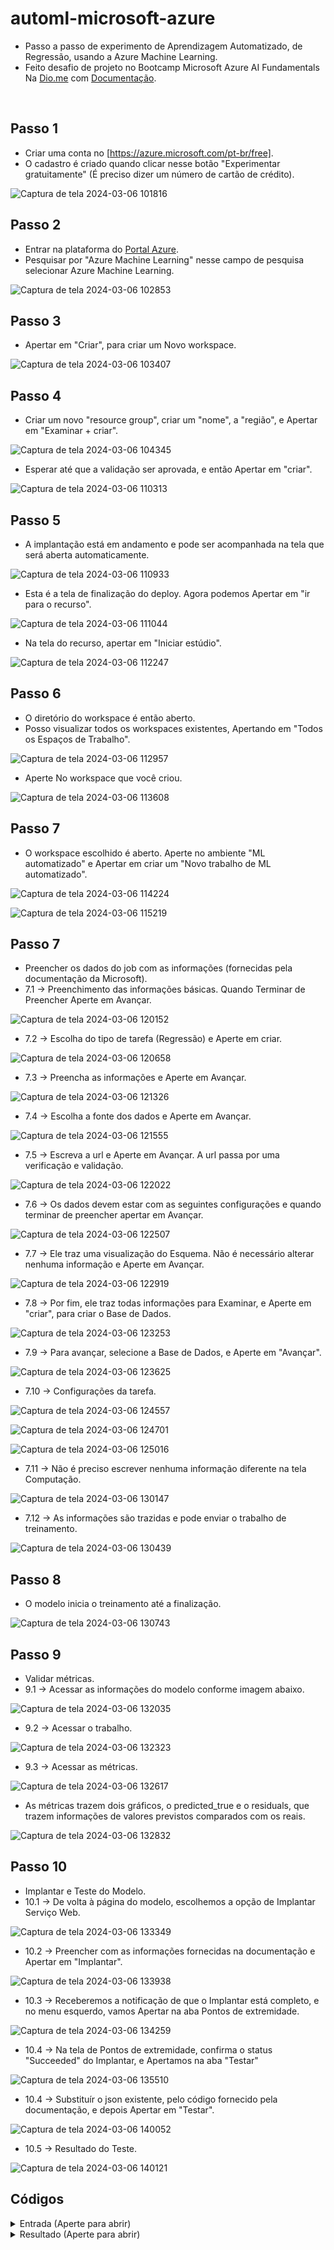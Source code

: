 # automl-microsoft-azure
- Passo a passo de experimento de Aprendizagem Automatizado, de Regressão, usando a Azure Machine Learning.
- Feito desafio de projeto no Bootcamp Microsoft Azure AI Fundamentals Na [Dio.me](https://www.dio.me/) com [Documentação](https://aka.ms/ai900-auto-ml).
<br>

## Passo 1
- Criar uma conta no [https://azure.microsoft.com/pt-br/free].
- O cadastro é criado quando clicar nesse botão "Experimentar gratuitamente" (É preciso dizer um número de cartão de crédito).

![Captura de tela 2024-03-06 101816](https://github.com/DalilaDeveloperMobile/dio-practice-microsoft-azure-ai-fundamentals/assets/29806802/008f138d-ab03-4c24-8b27-9fe9c5b3753e)
<br>

## Passo 2
- Entrar na plataforma do [Portal Azure](https://portal.azure.com).
- Pesquisar por "Azure Machine Learning" nesse campo de pesquisa selecionar Azure Machine Learning.

![Captura de tela 2024-03-06 102853](https://github.com/DalilaDeveloperMobile/dio-practice-microsoft-azure-ai-fundamentals/assets/29806802/cc101740-9e2a-4d73-b063-6c5006025869)
<br>

## Passo 3
- Apertar em "Criar", para criar um Novo workspace.

![Captura de tela 2024-03-06 103407](https://github.com/DalilaDeveloperMobile/dio-practice-microsoft-azure-ai-fundamentals/assets/29806802/97061017-ee2b-441c-90cd-9e9b8480184e)
<br>

## Passo 4
- Criar um novo "resource group", criar um "nome", a "região", e Apertar em "Examinar + criar".

![Captura de tela 2024-03-06 104345](https://github.com/DalilaDeveloperMobile/dio-practice-microsoft-azure-ai-fundamentals/assets/29806802/81074373-4037-4f09-bf99-556818533ccc)

- Esperar até que a validação ser aprovada, e então Apertar em "criar".

![Captura de tela 2024-03-06 110313](https://github.com/DalilaDeveloperMobile/dio-practice-microsoft-azure-ai-fundamentals/assets/29806802/a2e8c625-5c01-42c9-bd3e-d654f906d26c)
<br>

## Passo 5
- A implantação está em andamento e pode ser acompanhada na tela que será aberta automaticamente.

![Captura de tela 2024-03-06 110933](https://github.com/DalilaDeveloperMobile/dio-practice-microsoft-azure-ai-fundamentals/assets/29806802/95803d17-99ba-4660-ba1a-cb25d951f842)
- Esta é a tela de finalização do deploy. Agora podemos Apertar em "ir para o recurso".

![Captura de tela 2024-03-06 111044](https://github.com/DalilaDeveloperMobile/dio-practice-microsoft-azure-ai-fundamentals/assets/29806802/fe77635a-7c58-4092-a051-b33ac774deec)

- Na tela do recurso, apertar em "Iniciar estúdio".

![Captura de tela 2024-03-06 112247](https://github.com/DalilaDeveloperMobile/dio-practice-microsoft-azure-ai-fundamentals/assets/29806802/82e5dfd4-2a8a-478c-a0b5-428455fbb9c1)
<br>

## Passo 6
- O diretório do workspace é então aberto.
- Posso visualizar todos os workspaces existentes, Apertando em "Todos os Espaços de Trabalho".

![Captura de tela 2024-03-06 112957](https://github.com/DalilaDeveloperMobile/dio-practice-microsoft-azure-ai-fundamentals/assets/29806802/f184eba8-a9c7-47b9-8c97-b6f9bee2f7ac)

-  Aperte No workspace que você criou.

![Captura de tela 2024-03-06 113608](https://github.com/DalilaDeveloperMobile/dio-practice-microsoft-azure-ai-fundamentals/assets/29806802/6b772465-e21b-4583-845c-c66161883303)
<br>

## Passo 7
- O workspace escolhido é aberto. Aperte no ambiente "ML automatizado" e Apertar em criar um "Novo trabalho de ML automatizado".

![Captura de tela 2024-03-06 114224](https://github.com/DalilaDeveloperMobile/dio-practice-microsoft-azure-ai-fundamentals/assets/29806802/684366ac-3dcf-493d-a6b0-76f12db620e9)

![Captura de tela 2024-03-06 115219](https://github.com/DalilaDeveloperMobile/dio-practice-microsoft-azure-ai-fundamentals/assets/29806802/07106550-c60c-4c6f-a7be-33d9bb5b0f54)
<br>

## Passo 7
- Preencher os dados do job com as informações (fornecidas pela documentação da Microsoft).
- 7.1 -> Preenchimento das informações básicas. Quando Terminar de Preencher Aperte em Avançar.

![Captura de tela 2024-03-06 120152](https://github.com/DalilaDeveloperMobile/dio-practice-microsoft-azure-ai-fundamentals/assets/29806802/bb05e9ba-9280-4dd0-baa6-d906598a7da1)

- 7.2 -> Escolha do tipo de tarefa (Regressão) e Aperte em criar.

![Captura de tela 2024-03-06 120658](https://github.com/DalilaDeveloperMobile/dio-practice-microsoft-azure-ai-fundamentals/assets/29806802/f961da10-e3f0-4a9d-8a8d-1213f8f9c752)

- 7.3 -> Preencha as informações e Aperte em Avançar.
  
![Captura de tela 2024-03-06 121326](https://github.com/DalilaDeveloperMobile/dio-practice-microsoft-azure-ai-fundamentals/assets/29806802/adbedbc3-943b-47b9-b675-de8e6abbc20b)

- 7.4 -> Escolha a fonte dos dados e Aperte em Avançar.

![Captura de tela 2024-03-06 121555](https://github.com/DalilaDeveloperMobile/dio-practice-microsoft-azure-ai-fundamentals/assets/29806802/680456a5-5bde-4815-a869-29e66977128b)

- 7.5 -> Escreva a url e Aperte em Avançar. A url passa por uma verificação e validação.

![Captura de tela 2024-03-06 122022](https://github.com/DalilaDeveloperMobile/dio-practice-microsoft-azure-ai-fundamentals/assets/29806802/e497da57-8a72-484b-88a1-73b6453ef36a)

- 7.6 -> Os dados devem estar com as seguintes configurações e quando terminar de preencher apertar em Avançar.

![Captura de tela 2024-03-06 122507](https://github.com/DalilaDeveloperMobile/dio-practice-microsoft-azure-ai-fundamentals/assets/29806802/6732f05e-b4fc-45bc-9bb0-4d6d5eb07b24)

- 7.7 -> Ele traz uma visualização do Esquema. Não é necessário alterar nenhuma informação e Aperte em Avançar.

![Captura de tela 2024-03-06 122919](https://github.com/DalilaDeveloperMobile/dio-practice-microsoft-azure-ai-fundamentals/assets/29806802/1ae74e3c-73d0-48a1-9152-68b64b98cf64)

- 7.8 -> Por fim, ele traz todas informações para Examinar, e Aperte em "criar", para criar o Base de Dados.

![Captura de tela 2024-03-06 123253](https://github.com/DalilaDeveloperMobile/dio-practice-microsoft-azure-ai-fundamentals/assets/29806802/e78210c3-852e-4324-96ee-82fb8202c131)

- 7.9 -> Para avançar, selecione a Base de Dados, e Aperte em "Avançar".

![Captura de tela 2024-03-06 123625](https://github.com/DalilaDeveloperMobile/dio-practice-microsoft-azure-ai-fundamentals/assets/29806802/b90b65d0-d981-4cfa-8578-db4d0a445391)

- 7.10 -> Configurações da tarefa.

![Captura de tela 2024-03-06 124557](https://github.com/DalilaDeveloperMobile/dio-practice-microsoft-azure-ai-fundamentals/assets/29806802/8f3ee26a-620e-4477-b022-98b42af08c50)

![Captura de tela 2024-03-06 124701](https://github.com/DalilaDeveloperMobile/dio-practice-microsoft-azure-ai-fundamentals/assets/29806802/aa3ed6e8-331e-4d02-a648-fb676fe08975)

![Captura de tela 2024-03-06 125016](https://github.com/DalilaDeveloperMobile/dio-practice-microsoft-azure-ai-fundamentals/assets/29806802/07f18a6f-ae4b-481f-8239-270977920c2f)

- 7.11 -> Não é preciso escrever nenhuma informação diferente na tela Computação.

![Captura de tela 2024-03-06 130147](https://github.com/DalilaDeveloperMobile/dio-practice-microsoft-azure-ai-fundamentals/assets/29806802/e08117f5-88dd-4eaa-9ddf-1e1117c6dc73)

- 7.12 -> As informações são trazidas e pode enviar o trabalho de treinamento.

![Captura de tela 2024-03-06 130439](https://github.com/DalilaDeveloperMobile/dio-practice-microsoft-azure-ai-fundamentals/assets/29806802/72653e51-f5bc-4636-a8df-ff87732a7680)
<br>

## Passo 8
- O modelo inicia o treinamento até a finalização.

![Captura de tela 2024-03-06 130743](https://github.com/DalilaDeveloperMobile/dio-practice-microsoft-azure-ai-fundamentals/assets/29806802/d9ea47c4-0b7d-4e91-a8d8-bf26f09a2079)
<br>

## Passo 9
- Validar métricas.
- 9.1 -> Acessar as informações do modelo conforme imagem abaixo.

![Captura de tela 2024-03-06 132035](https://github.com/DalilaDeveloperMobile/dio-practice-microsoft-azure-ai-fundamentals/assets/29806802/a60a2cc3-89c1-4929-b597-920b3ac5573b)

- 9.2 -> Acessar o trabalho.

![Captura de tela 2024-03-06 132323](https://github.com/DalilaDeveloperMobile/dio-practice-microsoft-azure-ai-fundamentals/assets/29806802/bcb59750-4037-496b-b3fa-d413cfaf207e)

- 9.3 -> Acessar as métricas.

![Captura de tela 2024-03-06 132617](https://github.com/DalilaDeveloperMobile/dio-practice-microsoft-azure-ai-fundamentals/assets/29806802/c6ed7d82-97d5-47a5-95ed-4407103fe967)

- As métricas trazem dois gráficos, o predicted_true e o residuals, que trazem informações de valores previstos comparados com os reais.

![Captura de tela 2024-03-06 132832](https://github.com/DalilaDeveloperMobile/dio-practice-microsoft-azure-ai-fundamentals/assets/29806802/fc39a053-e71d-4694-8bf5-ec4babac0e98)
<br>

## Passo 10
- Implantar e Teste do Modelo.
- 10.1 -> De volta à página do modelo, escolhemos a opção de Implantar Serviço Web.

![Captura de tela 2024-03-06 133349](https://github.com/DalilaDeveloperMobile/dio-practice-microsoft-azure-ai-fundamentals/assets/29806802/93f21605-136a-4156-9df4-ce32ef043806)

- 10.2 -> Preencher com as informações fornecidas na documentação e Apertar em "Implantar".

![Captura de tela 2024-03-06 133938](https://github.com/DalilaDeveloperMobile/dio-practice-microsoft-azure-ai-fundamentals/assets/29806802/99eab488-2e50-4134-afe6-8baac614c081)

- 10.3 -> Receberemos a notificação de que o Implantar está completo, e no menu esquerdo, vamos Apertar na aba Pontos de extremidade.

![Captura de tela 2024-03-06 134259](https://github.com/DalilaDeveloperMobile/dio-practice-microsoft-azure-ai-fundamentals/assets/29806802/ad54433a-6927-46c6-bc35-45c889c9f98e)

- 10.4 -> Na tela de Pontos de extremidade, confirma o status "Succeeded" do Implantar, e Apertamos na aba "Testar"

![Captura de tela 2024-03-06 135510](https://github.com/DalilaDeveloperMobile/dio-practice-microsoft-azure-ai-fundamentals/assets/29806802/533a3ab1-b9a5-4c71-a298-4b4b9a887590)

- 10.4 -> Substituír o json existente, pelo código fornecido pela documentação, e depois Apertar em "Testar".

![Captura de tela 2024-03-06 140052](https://github.com/DalilaDeveloperMobile/dio-practice-microsoft-azure-ai-fundamentals/assets/29806802/bb757d9b-3c9a-4bc5-8277-6655a9317634)

- 10.5 -> Resultado do Teste.

![Captura de tela 2024-03-06 140121](https://github.com/DalilaDeveloperMobile/dio-practice-microsoft-azure-ai-fundamentals/assets/29806802/9c7d3ea0-5ef8-4373-8987-77731d8ea538)

## Códigos
<details exit>
  <summary> Entrada (Aperte para abrir)</summary>
  
 ```
 {
   "Inputs": { 
     "data": [
       {
         "day": 1,
         "mnth": 1,   
         "year": 2022,
         "season": 2,
         "holiday": 0,
         "weekday": 1,
         "workingday": 1,
         "weathersit": 2, 
         "temp": 0.3, 
         "atemp": 0.3,
         "hum": 0.3,
         "windspeed": 0.3 
       }
     ]    
   },   
   "GlobalParameters": 1.0
 }

```
</details>

<details exit>
  <summary> Resultado (Aperte para abrir)</summary>
  
 ```
{
  "Results": [
    374.226822801915
  ]
}

```
</details>




